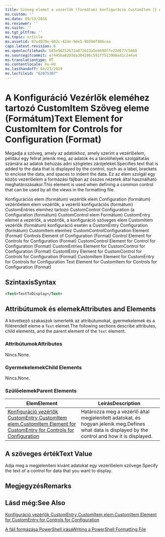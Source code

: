 ```yaml
---
title: Szöveg elemet a vezérlők (formátum) konfiguráció CustomItem |} A Microsoft Docs
ms.custom: ''
ms.date: 09/13/2016
ms.reviewer: ''
ms.suite: ''
ms.tgt_pltfrm: ''
ms.topic: article
ms.assetid: 87a4079e-602c-42de-9de5-9b59df986caa
caps.latest.revision: 6
ms.openlocfilehash: b45e96252672a872023a5eb698ffe22d677c5468
ms.sourcegitcommit: e7445ba8203da304286c591ff513900ad1c244a4
ms.translationtype: MT
ms.contentlocale: hu-HU
ms.lasthandoff: 04/23/2019
ms.locfileid: "62075307"
---
```

# <a name="text-element-for-customitem-for-controls-for-configuration-format"></a><span data-ttu-id="a1041-102">A Konfiguráció Vezérlők eleméhez tartozó CustomItem Szöveg eleme (Formátum)</span><span class="sxs-lookup"><span data-stu-id="a1041-102">Text Element for CustomItem for Controls for Configuration (Format)</span></span>

<span data-ttu-id="a1041-103">Megadja a szöveg, amely az adatokhoz, amely szerint a vezérlőelem, például egy felirat jelenik meg, az adatok és a tárolóhelyek szolgáltatás számára az adatok behúzás adni szögletes zárójeleket.</span><span class="sxs-lookup"><span data-stu-id="a1041-103">Specifies text that is added to the data that is displayed by the control, such as a label, brackets to enclose the data, and spaces to indent the data.</span></span> <span data-ttu-id="a1041-104">Ez az elem szolgál egy közös vezérlőelem a formázási fájlban az összes nézetek által használható meghatározásakor.</span><span class="sxs-lookup"><span data-stu-id="a1041-104">This element is used when defining a common control that can be used by all the views in the formatting file.</span></span>

<span data-ttu-id="a1041-105">Konfigurációs elem (formátum) vezérlők elem Configuration (formátum) vezérlőelem elem vezérlők, a vezérlő konfigurációs (formátum) CustomEntries elemhez tartozó CustomControl Configuration (a Configuration (formátum) CustomControl elem Formátum) CustomEntry elemet a vezérlők, a vezérlők, a konfiguráció szöveges elem CustomItem vezérlők (formátum) konfiguráció esetén a CustomEntry Configuration (formátum) CustomItem elemhez CustomControl</span><span class="sxs-lookup"><span data-stu-id="a1041-105">Configuration Element (Format) Controls Element of Configuration (Format) Control Element for Controls for Configuration (Format) CustomControl Element for Control for Configuration (Format) CustomEntries Element for CustomControl for Configuration (Format) CustomEntry Element for CustomControl for Controls for Configuration (Format) CustomItem Element for CustomEntry for Controls for Configuration Text Element for CustomItem for Controls for Configuration (Format)</span></span>

## <a name="syntax"></a><span data-ttu-id="a1041-106">Szintaxis</span><span class="sxs-lookup"><span data-stu-id="a1041-106">Syntax</span></span>

```xml
<Text>TextToDisplay</Text>
```

## <a name="attributes-and-elements"></a><span data-ttu-id="a1041-107">Attribútumok és elemek</span><span class="sxs-lookup"><span data-stu-id="a1041-107">Attributes and Elements</span></span>

<span data-ttu-id="a1041-108">A következő szakaszok ismertetik az attribútumokat, gyermekelemek és a fölérendelt eleme a `Text` elemet.</span><span class="sxs-lookup"><span data-stu-id="a1041-108">The following sections describe attributes, child elements, and the parent element of the `Text` element.</span></span>

### <a name="attributes"></a><span data-ttu-id="a1041-109">Attribútumok</span><span class="sxs-lookup"><span data-stu-id="a1041-109">Attributes</span></span>

<span data-ttu-id="a1041-110">Nincs.</span><span class="sxs-lookup"><span data-stu-id="a1041-110">None.</span></span>

### <a name="child-elements"></a><span data-ttu-id="a1041-111">Gyermekelemek</span><span class="sxs-lookup"><span data-stu-id="a1041-111">Child Elements</span></span>

<span data-ttu-id="a1041-112">Nincs.</span><span class="sxs-lookup"><span data-stu-id="a1041-112">None.</span></span>

### <a name="parent-elements"></a><span data-ttu-id="a1041-113">Szülőelemek</span><span class="sxs-lookup"><span data-stu-id="a1041-113">Parent Elements</span></span>

|<span data-ttu-id="a1041-114">Elem</span><span class="sxs-lookup"><span data-stu-id="a1041-114">Element</span></span>|<span data-ttu-id="a1041-115">Leírás</span><span class="sxs-lookup"><span data-stu-id="a1041-115">Description</span></span>|
|-------------|-----------------|
|[<span data-ttu-id="a1041-116">Konfiguráció vezérlők CustomEntry CustomItem elem.</span><span class="sxs-lookup"><span data-stu-id="a1041-116">CustomItem Element for CustomEntry for Controls for Configuration</span></span>](./customitem-element-for-customentry-for-controls-for-configuration-format.md)|<span data-ttu-id="a1041-117">Határozza meg a vezérlő által megjelenített adatokat, és hogyan jelenik meg.</span><span class="sxs-lookup"><span data-stu-id="a1041-117">Defines what data is displayed by the control and how it is displayed.</span></span>|

## <a name="text-value"></a><span data-ttu-id="a1041-118">A szöveges érték</span><span class="sxs-lookup"><span data-stu-id="a1041-118">Text Value</span></span>

<span data-ttu-id="a1041-119">Adja meg a megjeleníteni kívánt adatokat egy vezérlőelem szövege.</span><span class="sxs-lookup"><span data-stu-id="a1041-119">Specify the text of a control for data that you want to display.</span></span>

## <a name="remarks"></a><span data-ttu-id="a1041-120">Megjegyzés</span><span class="sxs-lookup"><span data-stu-id="a1041-120">Remarks</span></span>

## <a name="see-also"></a><span data-ttu-id="a1041-121">Lásd még:</span><span class="sxs-lookup"><span data-stu-id="a1041-121">See Also</span></span>

[<span data-ttu-id="a1041-122">Konfiguráció vezérlők CustomEntry CustomItem elem.</span><span class="sxs-lookup"><span data-stu-id="a1041-122">CustomItem Element for CustomEntry for Controls for Configuration</span></span>](./customitem-element-for-customentry-for-controls-for-configuration-format.md)

[<span data-ttu-id="a1041-123">A fájl formázása PowerShell írása</span><span class="sxs-lookup"><span data-stu-id="a1041-123">Writing a PowerShell Formatting File</span></span>](./writing-a-powershell-formatting-file.md)
